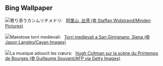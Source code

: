 ## Bing Wallpaper
![](https://www.bing.com/th?id=OHR.TaiwanYuhina_JA-JP8162219284_UHD.jpg&w=1000)寄り添うカンムリチメドリ:&nbsp;&ensp;[阿里山, 台湾 (© Staffan Widstrand/Minden Pictures)](https://www.bing.com/th?id=OHR.TaiwanYuhina_JA-JP8162219284_UHD.jpg)
<br><br/>
![](https://www.bing.com/th?id=OHR.SanGimignano1_IT-IT9409869098_UHD.jpg&w=1000)Maestose torri medievali:&nbsp;&ensp;[Torri medievali a San Gimignano, Siena (© Jason Langley/Cavan Images)](https://www.bing.com/th?id=OHR.SanGimignano1_IT-IT9409869098_UHD.jpg)
<br><br/>
![](https://www.bing.com/th?id=OHR.BourgesFestival_FR-FR2048973185_UHD.jpg&w=1000)La musique adoucit les cœurs:&nbsp;&ensp;[Hugh Coltman sur la scène du Printemps de Bourges (© Guillaume Souvant/AFP via Getty Images)](https://www.bing.com/th?id=OHR.BourgesFestival_FR-FR2048973185_UHD.jpg)
<br><br/>
